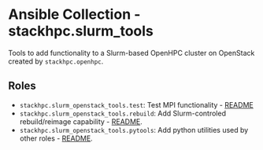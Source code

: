 # Ansible Collection - stackhpc.slurm_tools

Tools to add functionality to a Slurm-based OpenHPC cluster on OpenStack created by `stackhpc.openhpc`.

## Roles

- `stackhpc.slurm_openstack_tools.test`: Test MPI functionality - [README](roles/test/README.md)
- `stackhpc.slurm_openstack_tools.rebuild`: Add Slurm-controled rebuild/reimage capability - [README](roles/rebuild/README.md).
- `stackhpc.slurm_openstack_tools.pytools`: Add python utilities used by other roles - [README](roles/pytools/README.md).
